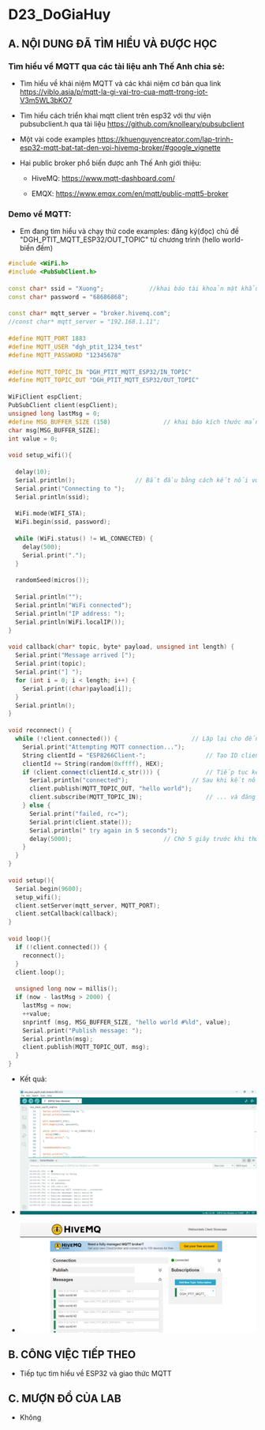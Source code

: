 # D23_DoGiaHuy

## A. NỘI DUNG ĐÃ TÌM HIỂU VÀ ĐƯỢC HỌC

### Tìm hiểu về MQTT qua các tài liệu anh Thế Anh chia sẻ:

- Tìm hiểu về khái niệm MQTT và các khái niệm cơ bản qua link https://viblo.asia/p/mqtt-la-gi-vai-tro-cua-mqtt-trong-iot-V3m5WL3bKO7

- Tìm hiểu cách triển khai mqtt client trên esp32 với thư viện pubsubclient.h qua tài liệu https://github.com/knolleary/pubsubclient

- Một vài code examples https://khuenguyencreator.com/lap-trinh-esp32-mqtt-bat-tat-den-voi-hivemq-broker/#google_vignette

- Hai public broker phổ biến được anh Thế Anh giới thiệu:

	+ HiveMQ: https://www.mqtt-dashboard.com/
	
	+ EMQX: https://www.emqx.com/en/mqtt/public-mqtt5-broker
	

### Demo về MQTT:

- Em đang tìm hiểu và chạy thử code examples: đăng ký(đọc) chủ đề "DGH_PTIT_MQTT_ESP32/OUT_TOPIC" từ chương trình (hello world-biến đếm)

```cpp
#include <WiFi.h>
#include <PubSubClient.h>

const char* ssid = "Xuong";				//khai báo tài khoản mật khẩu wifi
const char* password = "68686868";

const char* mqtt_server = "broker.hivemq.com";
//const char* mqtt_server = "192.168.1.11";

#define MQTT_PORT 1883
#define MQTT_USER "dgh_ptit_1234_test"
#define MQTT_PASSWORD "12345678"
 
#define MQTT_TOPIC_IN "DGH_PTIT_MQTT_ESP32/IN_TOPIC"
#define MQTT_TOPIC_OUT "DGH_PTIT_MQTT_ESP32/OUT_TOPIC"

WiFiClient espClient;
PubSubClient client(espClient);
unsigned long lastMsg = 0;
#define MSG_BUFFER_SIZE (150)				// khai báo kích thước mảng
char msg[MSG_BUFFER_SIZE];
int value = 0;

void setup_wifi(){

  delay(10);
  Serial.println();					// Bắt đầu bằng cách kết nối với mạng WiFi
  Serial.print("Connecting to ");
  Serial.println(ssid);

  WiFi.mode(WIFI_STA);
  WiFi.begin(ssid, password);

  while (WiFi.status() != WL_CONNECTED) {
    delay(500);
    Serial.print(".");
  }

  randomSeed(micros());

  Serial.println("");
  Serial.println("WiFi connected");
  Serial.println("IP address: ");
  Serial.println(WiFi.localIP());
}

void callback(char* topic, byte* payload, unsigned int length) {
  Serial.print("Message arrived [");
  Serial.print(topic);
  Serial.print("] ");
  for (int i = 0; i < length; i++) {
    Serial.print((char)payload[i]);
  }
  Serial.println();
}

void reconnect() {
  while (!client.connected()) {						// Lặp lại cho đến khi kết nối lại
    Serial.print("Attempting MQTT connection...");
    String clientId = "ESP8266Client-";					// Tạo ID client ngẫu nhiên
    clientId += String(random(0xffff), HEX);
    if (client.connect(clientId.c_str())) {				// Tiếp tục kết nối
      Serial.println("connected");					// Sau khi kết nối, hãy đăng thông báo...
      client.publish(MQTT_TOPIC_OUT, "hello world");	
      client.subscribe(MQTT_TOPIC_IN);					// ... và đăng ký lại
    } else {
      Serial.print("failed, rc=");
      Serial.print(client.state());
      Serial.println(" try again in 5 seconds");
      delay(5000);							// Chờ 5 giây trước khi thử lại
    }
  }
}

void setup(){
  Serial.begin(9600);
  setup_wifi();
  client.setServer(mqtt_server, MQTT_PORT);
  client.setCallback(callback);
}

void loop(){
  if (!client.connected()) {
    reconnect();
  }
  client.loop();

  unsigned long now = millis();
  if (now - lastMsg > 2000) {
    lastMsg = now;
    ++value;
    snprintf (msg, MSG_BUFFER_SIZE, "hello world #%ld", value);
    Serial.print("Publish message: ");
    Serial.println(msg);
    client.publish(MQTT_TOPIC_OUT, msg);
  }
}

```

- Kết quả:

- ![ảnh](MQTT-test.PNG)

- ![ảnh](MQTT-test1.PNG)
## B. CÔNG VIỆC TIẾP THEO

- Tiếp tục tìm hiểu về ESP32 và giao thức MQTT

## C. MƯỢN ĐỒ CỦA LAB

- Không